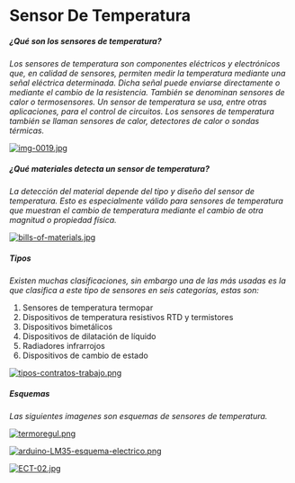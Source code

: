#  Sensor De Temperatura 

##### ¿Qué son los sensores de temperatura?

*Los sensores de temperatura son componentes eléctricos y electrónicos que, en calidad de sensores, permiten medir la temperatura mediante una señal eléctrica determinada. Dicha señal puede enviarse directamente o mediante el cambio de la resistencia. También se denominan sensores de calor o termosensores. Un sensor de temperatura se usa, entre otras aplicaciones, para el control de circuitos. Los sensores de temperatura también se llaman sensores de calor, detectores de calor o sondas térmicas.*

[![img-0019.jpg](https://i.postimg.cc/ZRMhpRqs/img-0019.jpg)](https://postimg.cc/hzTwqKTV)

##### ¿Qué materiales detecta un sensor de temperatura?

*La detección del material depende del tipo y diseño del sensor de temperatura. Esto es especialmente válido para sensores de temperatura que muestran el cambio de temperatura mediante el cambio de otra magnitud o propiedad física.*

[![bills-of-materials.jpg](https://i.postimg.cc/vm8Bv4QG/bills-of-materials.jpg)](https://postimg.cc/68StW52P)

##### Tipos

*Existen muchas clasificaciones, sin embargo una de las más usadas es la que clasifica a este tipo de sensores en seis categorías, estas son:*

1. Sensores de temperatura termopar
2. Dispositivos de temperatura resistivos RTD y termistores
3. Dispositivos bimetálicos
4. Dispositivos de dilatación de líquido
5. Radiadores infrarrojos
6. Dispositivos de cambio de estado

[![tipos-contratos-trabajo.png](https://i.postimg.cc/g2JQqpff/tipos-contratos-trabajo.png)](https://postimg.cc/Cz3cS3MN)

##### Esquemas

*Las siguientes imagenes son esquemas de sensores de temperatura.*

[![termoregul.png](https://i.postimg.cc/gchZj6j7/termoregul.png)](https://postimg.cc/Wt23fzMm)

[![arduino-LM35-esquema-electrico.png](https://i.postimg.cc/Cxr1mFdD/arduino-LM35-esquema-electrico.png)](https://postimg.cc/BjD4vfTQ)

[![ECT-02.jpg](https://i.postimg.cc/FK2KXDyH/ECT-02.jpg)](https://postimg.cc/gwHpvytC)

